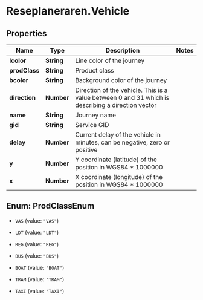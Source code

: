 # Reseplaneraren.Vehicle

## Properties
Name | Type | Description | Notes
------------ | ------------- | ------------- | -------------
**lcolor** | **String** | Line color of the journey | 
**prodClass** | **String** | Product class | 
**bcolor** | **String** | Background color of the journey | 
**direction** | **Number** | Direction of the vehicle. This is a value between 0 and 31 which is describing a direction vector | 
**name** | **String** | Journey name | 
**gid** | **String** | Service GID | 
**delay** | **Number** | Current delay of the vehicle in minutes, can be negative, zero or positive | 
**y** | **Number** | Y coordinate (latitude) of the position in WGS84 * 1000000 | 
**x** | **Number** | X coordinate (longitude) of the position in WGS84 * 1000000 | 


<a name="ProdClassEnum"></a>
## Enum: ProdClassEnum


* `VAS` (value: `"VAS"`)

* `LDT` (value: `"LDT"`)

* `REG` (value: `"REG"`)

* `BUS` (value: `"BUS"`)

* `BOAT` (value: `"BOAT"`)

* `TRAM` (value: `"TRAM"`)

* `TAXI` (value: `"TAXI"`)





